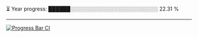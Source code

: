 
⏳ Year progress: ██████░░░░░░░░░░░░░░░░░░░░░░░░ 22.31 %

---

[![Progress Bar CI](https://github.com/thatoranzhevyy/thatoranzhevyy/actions/workflows/node.js.yml/badge.svg)](https://github.com/thatoranzhevyy/thatoranzhevyy/actions/workflows/node.js.yml)

